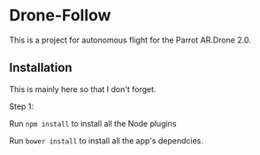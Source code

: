 Drone-Follow
==================

This is a project for autonomous flight for the Parrot AR.Drone 2.0.

Installation
------------

This is mainly here so that I don't forget.

Step 1:

Run `npm install` to install all the Node plugins

Run `bower install` to install all the app's dependcies.